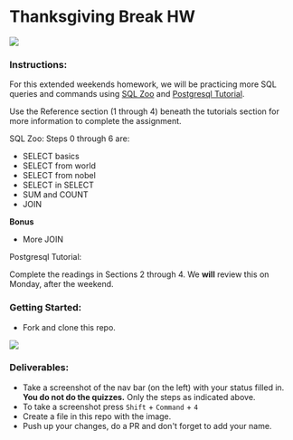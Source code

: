 # Thanksgiving Break HW

![](https://media.giphy.com/media/3o6ZsYGMkqcR5awXV6/giphy.gif)

### Instructions:

For this extended weekends homework, we will be practicing more SQL queries and commands using [SQL Zoo](https://sqlzoo.net/) and [Postgresql Tutorial](http://www.postgresqltutorial.com/).  

Use the Reference section (1 through 4) beneath the tutorials section for more information to complete the assignment.

SQL Zoo:
Steps 0 through 6 are:
-  SELECT basics
-  SELECT from world
-  SELECT from nobel
-  SELECT in SELECT
-  SUM and COUNT
-  JOIN

**Bonus**
-  More JOIN

Postgresql Tutorial:

Complete the readings in Sections 2 through 4. We **will** review this on Monday, after the weekend.

### Getting Started:
-  Fork and clone this repo.

![](https://media.giphy.com/media/3oriNP2rOI1ah2Rtde/giphy.gif)

### Deliverables:

-  Take a screenshot of the nav bar (on the left) with your status filled in. **You do not do the quizzes.** Only the steps as indicated above.
-  To take a screenshot press `Shift` + `Command` + `4`
-  Create a file in this repo with the image.
-  Push up your changes, do a PR and don't forget to add your name.
